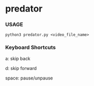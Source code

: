 # predator

### USAGE

  ```python3 predator.py <video_file_name>```


### Keyboard Shortcuts

  a: skip back

  d: skip forward

  space: pause/unpause

